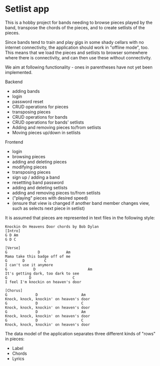 # Setlist app

This is a hobby project for bands needing to browse pieces played by the band, transpose the chords of the pieces, and to create setlists of the pieces.

Since bands tend to train and play gigs in some shady cellars with no internet connectivity, the application should work in "offline mode", too. This means that we load the pieces and setlists to browser somewhere where there is connectivity, and can then use these without connectivity.

We aim at following functionality - ones in parentheses have not yet been implemented.

Backend

- adding bands
- login
- password reset
- CRUD operations for pieces
- transposing pieces
- CRUD operations for bands
- CRUD operations for bands' setlists
- Adding and removing pieces to/from setlists
- Moving pieces up/down in setlists

Frontend

- login
- browsing pieces
- adding and deleting pieces
- modifying pieces
- transposing pieces
- sign up / adding a band
- resettting band password
- adding and deleting setlists
- adding and removing pieces to/from setlists
- ("playing" pieces with desired speed)
- (ensure that view is changed if another band member changes view, such as selects next piece in setlist)

It is assumed that pieces are represented in text files in the following style:

```
Knockin On Heavens Door chords by Bob Dylan
[Intro]
G D Am
G D C

[Verse]
G              D            Am
Mama take this badge off of me
G       D         C
I can't use it anymore
G            D                        Am
It's getting dark, too dark to see
G          D                   C
I feel I'm knockin on heaven's door

[Chorus]
G             D                    Am
Knock, knock, knockin' on heaven's door
G             D                    C
Knock, knock, knockin' on heaven's door
G             D                    Am
Knock, knock, knockin' on heaven's door
G             D                    C
Knock, knock, knockin' on heaven's door
```

The data model of the application separates three different kinds of "rows" in pieces:

- Label
- Chords
- Lyrics
